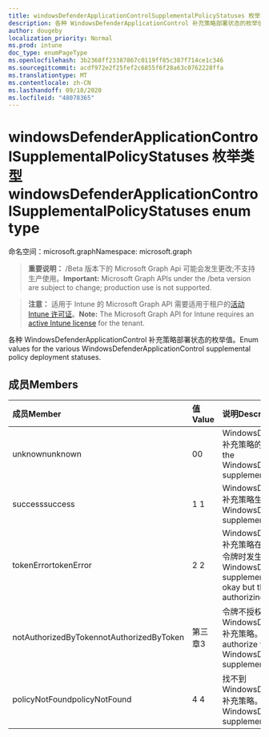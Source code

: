 ```yaml
---
title: windowsDefenderApplicationControlSupplementalPolicyStatuses 枚举类型
description: 各种 WindowsDefenderApplicationControl 补充策略部署状态的枚举值。
author: dougeby
localization_priority: Normal
ms.prod: intune
doc_type: enumPageType
ms.openlocfilehash: 3b2368ff23387867c0119ff85c387f714ce1c346
ms.sourcegitcommit: acdf972e2f25fef2c6855f6f28a63c0762228ffa
ms.translationtype: MT
ms.contentlocale: zh-CN
ms.lasthandoff: 09/18/2020
ms.locfileid: "48078365"
---
```

# <a name="windowsdefenderapplicationcontrolsupplementalpolicystatuses-enum-type"></a><span data-ttu-id="9f45a-103">windowsDefenderApplicationControlSupplementalPolicyStatuses 枚举类型</span><span class="sxs-lookup"><span data-stu-id="9f45a-103">windowsDefenderApplicationControlSupplementalPolicyStatuses enum type</span></span>

<span data-ttu-id="9f45a-104">命名空间：microsoft.graph</span><span class="sxs-lookup"><span data-stu-id="9f45a-104">Namespace: microsoft.graph</span></span>

> <span data-ttu-id="9f45a-105">**重要说明：** /Beta 版本下的 Microsoft Graph Api 可能会发生更改;不支持生产使用。</span><span class="sxs-lookup"><span data-stu-id="9f45a-105">**Important:** Microsoft Graph APIs under the /beta version are subject to change; production use is not supported.</span></span>

> <span data-ttu-id="9f45a-106">**注意：** 适用于 Intune 的 Microsoft Graph API 需要适用于租户的[活动 Intune 许可证](https://go.microsoft.com/fwlink/?linkid=839381)。</span><span class="sxs-lookup"><span data-stu-id="9f45a-106">**Note:** The Microsoft Graph API for Intune requires an [active Intune license](https://go.microsoft.com/fwlink/?linkid=839381) for the tenant.</span></span>

<span data-ttu-id="9f45a-107">各种 WindowsDefenderApplicationControl 补充策略部署状态的枚举值。</span><span class="sxs-lookup"><span data-stu-id="9f45a-107">Enum values for the various WindowsDefenderApplicationControl supplemental policy deployment statuses.</span></span>

## <a name="members"></a><span data-ttu-id="9f45a-108">成员</span><span class="sxs-lookup"><span data-stu-id="9f45a-108">Members</span></span>
|<span data-ttu-id="9f45a-109">成员</span><span class="sxs-lookup"><span data-stu-id="9f45a-109">Member</span></span>|<span data-ttu-id="9f45a-110">值</span><span class="sxs-lookup"><span data-stu-id="9f45a-110">Value</span></span>|<span data-ttu-id="9f45a-111">说明</span><span class="sxs-lookup"><span data-stu-id="9f45a-111">Description</span></span>|
|:---|:---|:---|
|<span data-ttu-id="9f45a-112">unknown</span><span class="sxs-lookup"><span data-stu-id="9f45a-112">unknown</span></span>|<span data-ttu-id="9f45a-113">0</span><span class="sxs-lookup"><span data-stu-id="9f45a-113">0</span></span>|<span data-ttu-id="9f45a-114">WindowsDefenderApplicationControl 补充策略的状态未知。</span><span class="sxs-lookup"><span data-stu-id="9f45a-114">The status of the WindowsDefenderApplicationControl supplemental policy is not known.</span></span>|
|<span data-ttu-id="9f45a-115">success</span><span class="sxs-lookup"><span data-stu-id="9f45a-115">success</span></span>|<span data-ttu-id="9f45a-116">1 </span><span class="sxs-lookup"><span data-stu-id="9f45a-116">1</span></span>|<span data-ttu-id="9f45a-117">WindowsDefenderApplicationControl 补充策略生效。</span><span class="sxs-lookup"><span data-stu-id="9f45a-117">The WindowsDefenderApplicationControl supplemental policy is in effect.</span></span>|
|<span data-ttu-id="9f45a-118">tokenError</span><span class="sxs-lookup"><span data-stu-id="9f45a-118">tokenError</span></span>|<span data-ttu-id="9f45a-119">2 </span><span class="sxs-lookup"><span data-stu-id="9f45a-119">2</span></span>|<span data-ttu-id="9f45a-120">WindowsDefenderApplicationControl 补充策略在结构上是正常的，但在授权令牌时发生错误。</span><span class="sxs-lookup"><span data-stu-id="9f45a-120">The WindowsDefenderApplicationControl supplemental policy is structurally okay but there is an error with authorizing the token.</span></span>|
|<span data-ttu-id="9f45a-121">notAuthorizedByToken</span><span class="sxs-lookup"><span data-stu-id="9f45a-121">notAuthorizedByToken</span></span>|<span data-ttu-id="9f45a-122">第三章</span><span class="sxs-lookup"><span data-stu-id="9f45a-122">3</span></span>|<span data-ttu-id="9f45a-123">令牌不授权此 WindowsDefenderApplicationControl 补充策略。</span><span class="sxs-lookup"><span data-stu-id="9f45a-123">The token does not authorize this WindowsDefenderApplicationControl supplemental policy.</span></span>|
|<span data-ttu-id="9f45a-124">policyNotFound</span><span class="sxs-lookup"><span data-stu-id="9f45a-124">policyNotFound</span></span>|<span data-ttu-id="9f45a-125">4 </span><span class="sxs-lookup"><span data-stu-id="9f45a-125">4</span></span>|<span data-ttu-id="9f45a-126">找不到 WindowsDefenderApplicationControl 补充策略。</span><span class="sxs-lookup"><span data-stu-id="9f45a-126">The WindowsDefenderApplicationControl supplemental policy is not found.</span></span>|







